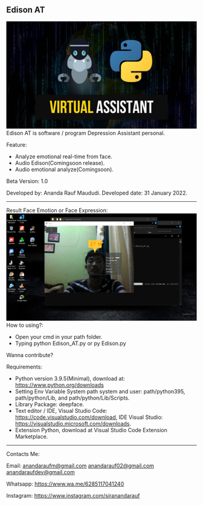 Edison AT
-----------------------------------------------------------------------------------------------------------------------------------------------------------------------------------
![Wallpaper Program](https://raw.githubusercontent.com/AnandaRauf/Edison-AT-Emotional-Depression-Assistant-/main/Wall_Docu.jpg)
Edison AT is software / program Depression Assistant personal.

Feature:
- Analyze emotional real-time from face.
- Audio Edison(Comingsoon release).
- Audio emotional analyze(Comingsoon).

Beta Version: 1.0

Developed by: Ananda Rauf Maududi.
Developed date: 31 January 2022.

-----------------------------------------------------------------------------------------------------------------------------------------------------------------------------------
Result Face Emotion or Face Expression: ![Result Program](https://raw.githubusercontent.com/AnandaRauf/Edison-AT-Emotional-Depression-Assistant-/main/Hasil.png)
How to using?:

- Open your cmd in your path folder.
- Typing python Edison_AT.py or py Edison.py

Wanna contribute?

Requirements:

- Python version 3.9.5(Minimal), download at: https://www.python.org/downloads 
- Setting Env Variable System path system and user: path/python395, path/python/Lib, and path/python/Lib/Scripts.
- Library Package: deepface.
- Text editor / IDE, Visual Studio Code: https://code.visualstudio.com/download, IDE Visual Studio: https://visualstudio.microsoft.com/downloads.
- Extension Python, download at Visual Studio Code Extension Marketplace.

---------------------------------------------------------------------------------------------------------------------------------------------------------------------------------

Contacts Me:

Email:
anandaraufm@gmail.com
anandarauf02@gmail.com
anandaraufdev@gmail.com

Whatsapp:
https://www.wa.me/6285117041240

Instagram:
https://www.instagram.com/siranandarauf


